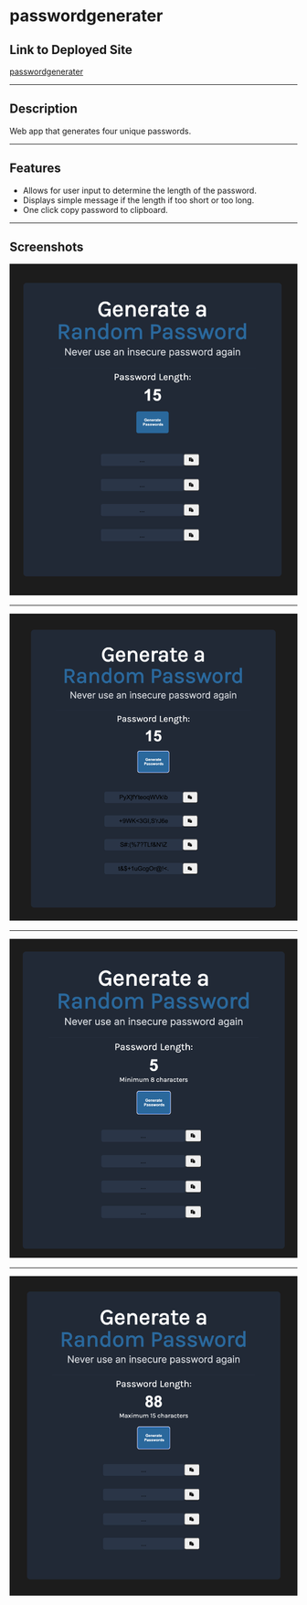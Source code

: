 # passwordgenerater

## Link to Deployed Site
[passwordgenerater](https://passwordgenerater.netlify.app/)

---
## Description

Web app that generates four unique passwords.

---

## Features

- Allows for user input to determine the length of the password.
- Displays simple message if the length if too short or too long.
- One click copy password to clipboard.

---

## Screenshots

![screenshot](assets/example1.png)

---

![screenshot](assets/example2.png)

---

![screenshot](assets/example3.png)

---

![screenshot](assets/example4.png)